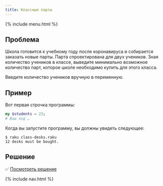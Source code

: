 ```yaml
---
title: Классные парты
---
```


{% include menu.html %}

## Проблема

Школа готовится к учебному году после коронавируса и собирается заказать новые
парты. Парта спроектирована для двух учеников. Зная количество учеников в
классе, выведите минимально возможное количество парт, которое школе необходимо
купить для этого класса.

Введите количество учеников вручную в переменную.

## Пример

Вот первая строчка программы:

```raku
my $students = 23;
# Ваш код …
```

Когда вы запустите программу, вы должны увидеть следующее:

```console
$ raku class-desks.raku
12 desks must be bought.
```

## Решение

✅ [Посмотреть решение](solution)

{% include nav.html %}
